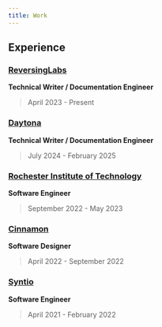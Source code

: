 ```yaml
---
title: Work
---
```


## Experience

### [ReversingLabs](https://reversinglabs.com)

**Technical Writer / Documentation Engineer**

> April 2023 - Present

### [Daytona](https://daytona.io)

**Technical Writer / Documentation Engineer**

> July 2024 - February 2025

### [Rochester Institute of Technology](https://rit.edu)

**Software Engineer**

> September 2022 - May 2023

### [Cinnamon](https://www.cinnamon.agency/)

**Software Designer**

> April 2022 - September 2022

### [Syntio](https://syntio.net)

**Software Engineer**

> April 2021 - February 2022
